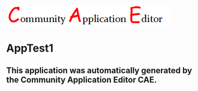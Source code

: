 ![CAE](https://github.com/PhilCAEOrg/application-AppTest1/blob/master/img/logo.png)  

AppTest1
===================


This application was automatically generated by the Community Application Editor CAE.  
---------------
